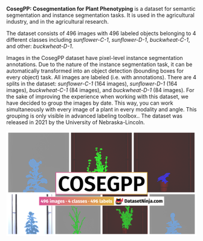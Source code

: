 **CosegPP: Cosegmentation for Plant Phenotyping** is a dataset for semantic segmentation and instance segmentation tasks. It is used in the agricultural industry, and in the agricultural research. 

The dataset consists of 496 images with 496 labeled objects belonging to 4 different classes including *sunflower-C-1*, *sunflower-D-1*, *buckwheat-C-1*, and other: *buckwheat-D-1*.

Images in the CosegPP dataset have pixel-level instance segmentation annotations. Due to the nature of the instance segmentation task, it can be automatically transformed into an object detection (bounding boxes for every object) task. All images are labeled (i.e. with annotations). There are 4 splits in the dataset: *sunflower-C-1* (164 images), *sunflower-D-1* (164 images), *buckwheat-C-1* (84 images), and *buckwheat-D-1* (84 images). For the sake of improving the experience when working with this dataset, we have decided to group the images by date. This way, you can work simultaneously with every image of a plant in every modality and angle. This grouping is only visible in advanced labeling toolbox.. The dataset was released in 2021 by the University of Nebraska-Lincoln.

<img src="https://github.com/dataset-ninja/cosegpp/raw/main/visualizations/poster.png">
